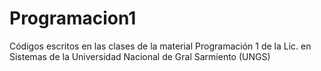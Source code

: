 # Programacion1

Códigos escritos en las clases de la material Programación 1 de la Lic. en Sistemas de la Universidad Nacional de Gral Sarmiento (UNGS)
